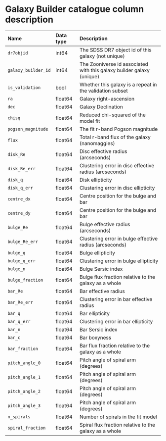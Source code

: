 # Galaxy Builder catalogue column description
| Name | Data type | Description |
|:--|:--|:--|
| `dr7objid` | int64 | The SDSS DR7 object id of this galaxy (not unique) |
| `galaxy_builder_id` | int64 | The Zooniverse id associated with this galaxy builder galaxy (unique) |
| `is_validation` | bool | Whether this galaxy is a repeat in the validation subset|
| `ra` | float64 | Galaxy right-ascension|
| `dec` | float64 | Galaxy Declination |
| `chisq` | float64 | Reduced chi-squared of the model fit |
| `pogson_magnitude` | float64 | The fit r-band Pogson magnitude |
| `flux` | float64 | Total r-band flux of the galaxy (nanomaggies) |
| `disk_Re` | float64 | Disc effective radius (arcseconds) |
| `disk_Re_err` | float64 | Clustering error in disc effective radius (arcseconds) |
| `disk_q` | float64 | Disk ellipticity |
| `disk_q_err` | float64 | Clustering error in disc ellipticity |
| `centre_dx` | float64 | Centre position for the bulge and bar |
| `centre_dy` | float64 | Centre position for the bulge and bar |
| `bulge_Re` | float64 | Bulge effective radius (arcseconds) |
| `bulge_Re_err` | float64 | Clustering error in bulge effective radius (arcseconds) |
| `bulge_q` | float64 | Bulge ellipticity |
| `bulge_q_err` | float64 | Clustering error in bulge ellipticity |
| `bulge_n` | float64 | Bulge Sersic index |
| `bulge_fraction` | float64 | Bulge flux fraction relative to the galaxy as a whole |
| `bar_Re` | float64 | Bar effective radius |
| `bar_Re_err` | float64 | Clustering error in bar effective radius |
| `bar_q` | float64 | Bar ellipticity |
| `bar_q_err` | float64 | Clustering error in bar ellipticity |
| `bar_n` | float64 | Bar Sersic index |
| `bar_c` | float64 | Bar boxyness |
| `bar_fraction` | float64 | Bar flux fraction relative to the galaxy as a whole |
| `pitch_angle_0` | float64 | Pitch angle of spiral arm (degrees) |
| `pitch_angle_1` | float64 | Pitch angle of spiral arm (degrees) |
| `pitch_angle_2` | float64 | Pitch angle of spiral arm (degrees) |
| `pitch_angle_3` | float64 | Pitch angle of spiral arm (degrees) |
| `n_spirals` | float64 | Number of spirals in the fit model |
| `spiral_fraction` | float64 | Spiral flux fraction relative to the galaxy as a whole |

